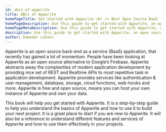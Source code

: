 ```yaml
---
id: abcs-of-appwrite
title: ABCs of Appwrite
homePageTitle: Get Started with Appwrite <br /> Best Open Source BaaS
homePageDescription: Use this guide to get started with Appwrite, an open source backend server for web, mobile and Flutter developers. It provides a well designed set of REST and realtime APIs that you can customize to your applications needs. With services like authentication and user management, databases, storage, cloud functions and more, you can build any kind of applications that you can imagine.
homePageMetaDescription: Use this guide to get started with Appwrite, an open source backend server for web, mobile and Flutter developers. It provides a well designed set of REST and realtime APIs that you can customize to your applications needs. With services like authentication and user management, databases, storage, cloud functions and more, you can build any kind of applications that you can imagine.
description: Use this guide to get started with Appwrite, an open source backend server for web, mobile and Flutter developers. It provides a well designed set of REST and realtime APIs that you can customize to your applications needs. With services like authentication and user management, databases, storage, cloud functions and more, you can build any kind of applications that you can imagine.
author: Damodar Lohani
---
```


Appwrite is an open source back-end as a service (BaaS) application, that recently has gained a lot of momentum. People have been looking at Appwrite as an open source alternative to Google’s Firebase. Appwrite abstracts away the complexities of modern application development by providing nice set of REST and Realtime APIs to most repetitive task in application development. Appwrite provides services like authentication & user management, database, storage, cloud functions, web-hooks and more. Appwrite is free and open source, means you can host your own instance of Appwrite and own your data.

This book will help you get started with Appwrite. It is a step-by-step guide to help you understand the basics of Appwrite and how to use it to build your next project. It is a great place to start if you are new to Appwrite. It will also be a reference to understand different features and services of Appwrite and how to use them effectively in your projects.
